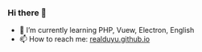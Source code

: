 ### Hi there 👋
- 🌱 I’m currently learning PHP, Vuew, Electron, English
- 📫 How to reach me: [realduyu.github.io](https://realduyu.github.io)
<!--
**realduyu/realduyu** is a ✨ _special_ ✨ repository because its `README.md` (this file) appears on your GitHub profile.

Here are some ideas to get you started:

- 🔭 I’m currently working on ...
- 🌱 I’m currently learning ...
- 👯 I’m looking to collaborate on ...
- 🤔 I’m looking for help with ...
- 💬 Ask me about ...
- 📫 How to reach me: ...
- 😄 Pronouns: ...
- ⚡ Fun fact: ...
-->
